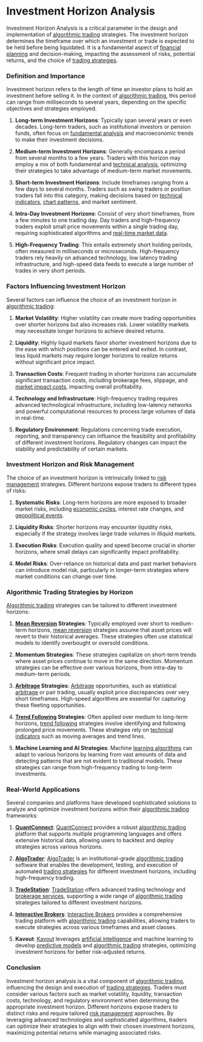 # Investment Horizon Analysis

Investment Horizon Analysis is a critical parameter in the design and implementation of [algorithmic trading](../a/algorithmic_trading.md) strategies. The investment horizon determines the timeframe over which an investment or trade is expected to be held before being liquidated. It is a fundamental aspect of [financial planning](../f/financial_planning.md) and decision-making, impacting the assessment of risks, potential returns, and the choice of [trading strategies](../t/trading_strategies.md).

### Definition and Importance

Investment horizon refers to the length of time an investor plans to hold an investment before selling it. In the context of [algorithmic trading](../a/algorithmic_trading.md), this period can range from milliseconds to several years, depending on the specific objectives and strategies employed. 

1. **Long-term Investment Horizons**: Typically span several years or even decades. Long-term traders, such as institutional investors or pension funds, often focus on [fundamental analysis](../f/fundamental_analysis.md) and macroeconomic trends to make their investment decisions.

2. **Medium-term Investment Horizons**: Generally encompass a period from several months to a few years. Traders with this horizon may employ a mix of both fundamental and [technical analysis](../t/technical_analysis.md), optimizing their strategies to take advantage of medium-term market movements.

3. **Short-term Investment Horizons**: Include timeframes ranging from a few days to several months. Traders such as swing traders or position traders fall into this category, making decisions based on [technical indicators](../t/technical_indicators.md), [chart patterns](../c/chart_patterns.md), and market sentiment.

4. **Intra-Day Investment Horizons**: Consist of very short timeframes, from a few minutes to one trading day. Day traders and high-frequency traders exploit small price movements within a single trading day, requiring sophisticated algorithms and [real-time market data](../r/real-time_market_data.md).

5. **High-Frequency Trading**: This entails extremely short holding periods, often measured in milliseconds or microseconds. High-frequency traders rely heavily on advanced technology, low latency trading infrastructure, and high-speed data feeds to execute a large number of trades in very short periods.

### Factors Influencing Investment Horizon

Several factors can influence the choice of an investment horizon in [algorithmic trading](../a/algorithmic_trading.md):

1. **Market Volatility**: Higher volatility can create more trading opportunities over shorter horizons but also increases risk. Lower volatility markets may necessitate longer horizons to achieve desired returns.

2. **Liquidity**: Highly liquid markets favor shorter investment horizons due to the ease with which positions can be entered and exited. In contrast, less liquid markets may require longer horizons to realize returns without significant price impact.

3. **Transaction Costs**: Frequent trading in shorter horizons can accumulate significant transaction costs, including brokerage fees, slippage, and [market impact costs](../m/market_impact_costs.md), impacting overall profitability.

4. **Technology and Infrastructure**: High-frequency trading requires advanced technological infrastructure, including low-latency networks and powerful computational resources to process large volumes of data in real-time.

5. **Regulatory Environment**: Regulations concerning trade execution, reporting, and transparency can influence the feasibility and profitability of different investment horizons. Regulatory changes can impact the stability and predictability of certain markets.

### Investment Horizon and Risk Management

The choice of an investment horizon is intrinsically linked to [risk management](../r/risk_management.md) strategies. Different horizons expose traders to different types of risks:

1. **Systematic Risks**: Long-term horizons are more exposed to broader market risks, including [economic cycles](../e/economic_cycles.md), interest rate changes, and [geopolitical events](../g/geopolitical_events.md).

2. **Liquidity Risks**: Shorter horizons may encounter liquidity risks, especially if the strategy involves large trade volumes in illiquid markets.

3. **Execution Risks**: Execution quality and speed become crucial in shorter horizons, where small delays can significantly impact profitability.

4. **Model Risks**: Over-reliance on historical data and past market behaviors can introduce model risk, particularly in longer-term strategies where market conditions can change over time.

### Algorithmic Trading Strategies by Horizon

[Algorithmic trading](../a/algorithmic_trading.md) strategies can be tailored to different investment horizons:

1. **[Mean Reversion](../m/mean_reversion.md) Strategies**: Typically employed over short to medium-term horizons, [mean reversion](../m/mean_reversion.md) strategies assume that asset prices will revert to their historical averages. These strategies often use statistical models to identify overbought or oversold conditions.

2. **Momentum Strategies**: These strategies capitalize on short-term trends where asset prices continue to move in the same direction. Momentum strategies can be effective over various horizons, from intra-day to medium-term periods.

3. **[Arbitrage](../a/arbitrage.md) Strategies**: [Arbitrage](../a/arbitrage.md) opportunities, such as statistical [arbitrage](../a/arbitrage.md) or pair trading, usually exploit price discrepancies over very short timeframes. High-speed algorithms are essential for capturing these fleeting opportunities.

4. **[Trend Following](../t/trend_following.md) Strategies**: Often applied over medium to long-term horizons, [trend following](../t/trend_following.md) strategies involve identifying and following prolonged price movements. These strategies rely on [technical indicators](../t/technical_indicators.md) such as moving averages and trend lines.

5. **Machine Learning and AI Strategies**: Machine [learning algorithms](../l/learning_algorithms_in_trading.md) can adapt to various horizons by learning from vast amounts of data and detecting patterns that are not evident to traditional models. These strategies can range from high-frequency trading to long-term investments.

### Real-World Applications

Several companies and platforms have developed sophisticated solutions to analyze and optimize investment horizons within their [algorithmic trading](../a/algorithmic_trading.md) frameworks:

1. **[QuantConnect](../q/quantconnect.md)**: [QuantConnect](https://www.quantconnect.com) provides a robust [algorithmic trading](../a/algorithmic_trading.md) platform that supports multiple programming languages and offers extensive historical data, allowing users to backtest and deploy strategies across various horizons.

2. **[AlgoTrader](../a/algotrader.md)**: [AlgoTrader](https://www.algotrader.com) is an institutional-grade [algorithmic trading](../a/algorithmic_trading.md) software that enables the development, testing, and execution of automated [trading strategies](../t/trading_strategies.md) for different investment horizons, including high-frequency trading.

3. **[TradeStation](../t/tradestation.md)**: [TradeStation](https://www.tradestation.com) offers advanced trading technology and [brokerage services](../b/brokerage_services.md), supporting a wide range of [algorithmic trading](../a/algorithmic_trading.md) strategies tailored to different investment horizons.

4. **[Interactive Brokers](../i/interactive_brokers.md)**: [Interactive Brokers](https://www.interactivebrokers.com) provides a comprehensive trading platform with [algorithmic trading](../a/algorithmic_trading.md) capabilities, allowing traders to execute strategies across various timeframes and asset classes.

5. **Kavout**: [Kavout](https://www.kavout.com) leverages [artificial intelligence](../a/artificial_intelligence_in_trading.md) and machine learning to develop [predictive models](../p/predictive_models_in_trading.md) and [algorithmic trading](../a/algorithmic_trading.md) strategies, optimizing investment horizons for better risk-adjusted returns.

### Conclusion

Investment horizon analysis is a vital component of [algorithmic trading](../a/algorithmic_trading.md), influencing the design and execution of [trading strategies](../t/trading_strategies.md). Traders must consider various factors such as market volatility, liquidity, transaction costs, technology, and regulatory environment when determining the appropriate investment horizon. Different horizons expose traders to distinct risks and require tailored [risk management](../r/risk_management.md) approaches. By leveraging advanced technologies and sophisticated algorithms, traders can optimize their strategies to align with their chosen investment horizons, maximizing potential returns while managing associated risks.
